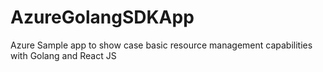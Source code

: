 # AzureGolangSDKApp
Azure Sample app to show case basic resource management capabilities with Golang and React JS
